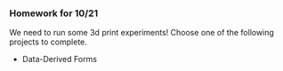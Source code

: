 ### Homework for 10/21

We need to run some 3d print experiments! Choose one of the following projects to complete.

- Data-Derived Forms
